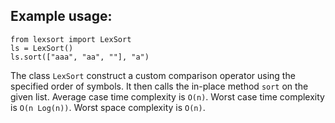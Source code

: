 ## Example usage:

```
from lexsort import LexSort
ls = LexSort()
ls.sort(["aaa", "aa", ""], "a")
```

The class `LexSort` construct a custom comparison operator using the specified order of symbols. It then calls the in-place method `sort` on the given list. Average case time complexity is `O(n)`. Worst case time complexity is `O(n Log(n))`. Worst space complexity is `O(n)`.
